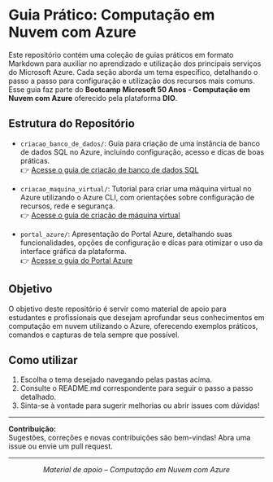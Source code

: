 # Guia Prático: Computação em Nuvem com Azure

Este repositório contém uma coleção de guias práticos em formato Markdown para auxiliar no aprendizado e utilização dos principais serviços do Microsoft Azure. Cada seção aborda um tema específico, detalhando o passo a passo para configuração e utilização dos recursos mais comuns. Esse guia faz parte do **Bootcamp Microsoft 50 Anos - Computação em Nuvem com Azure** oferecido pela plataforma **DIO**.

## Estrutura do Repositório

- `criacao_banco_de_dados/`: Guia para criação de uma instância de banco de dados SQL no Azure, incluindo configuração, acesso e dicas de boas práticas.  
  👉 [Acesse o guia de criação de banco de dados SQL](criacao_banco_de_dados/README.md)

- `criacao_maquina_virtual/`: Tutorial para criar uma máquina virtual no Azure utilizando o Azure CLI, com orientações sobre configuração de recursos, rede e segurança.  
  👉 [Acesse o guia de criação de máquina virtual](criacao_maquina_virtual/README.md)

- `portal_azure/`: Apresentação do Portal Azure, detalhando suas funcionalidades, opções de configuração e dicas para otimizar o uso da interface gráfica da plataforma.  
  👉 [Acesse o guia do Portal Azure](portal_azure/README.md)

## Objetivo

O objetivo deste repositório é servir como material de apoio para estudantes e profissionais que desejam aprofundar seus conhecimentos em computação em nuvem utilizando o Azure, oferecendo exemplos práticos, comandos e capturas de tela sempre que possível.

## Como utilizar

1. Escolha o tema desejado navegando pelas pastas acima.
2. Consulte o README.md correspondente para seguir o passo a passo detalhado.
3. Sinta-se à vontade para sugerir melhorias ou abrir issues com dúvidas!

---

**Contribuição:**  
Sugestões, correções e novas contribuições são bem-vindas! Abra uma issue ou envie um pull request.

---

<div align="center">
  <em>Material de apoio – Computação em Nuvem com Azure</em>
</div>
